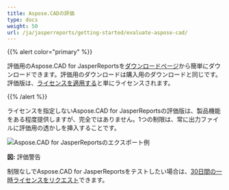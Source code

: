 ```yaml
---
title: Aspose.CADの評価
type: docs
weight: 50
url: /ja/jasperreports/getting-started/evaluate-aspose-cad/
---
```


{{% alert color="primary" %}}

評価用のAspose.CAD for JasperReportsを[ダウンロードページ](https://downloads.aspose.com/cad/jasperreports)から簡単にダウンロードできます。評価用のダウンロードは購入用のダウンロードと同じです。評価版は、[ライセンスを適用する](/cad/jasperreports/licensing/)と単にライセンスされます。

{{% /alert %}}

ライセンスを指定しないAspose.CAD for JasperReportsの評価版は、製品機能をある程度提供しますが、完全ではありません。1つの制限は、常に出力ファイルに評価用の透かしを挿入することです。

![Aspose.CAD for JasperReportsのエクスポート例](/_assets/jasper/AreaChartReport.jpg)

**図:** 評価警告

制限なしでAspose.CAD for JasperReportsをテストしたい場合は、[30日間の一時ライセンスをリクエスト](https://purchase.aspose.com/temporary-license)できます。
